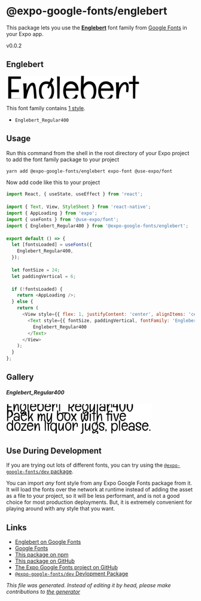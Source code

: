 # @expo-google-fonts/englebert

This package lets you use the [**Englebert**](https://fonts.google.com/specimen/Englebert) font family from [Google Fonts](https://fonts.google.com/) in your Expo app.

v0.0.2

## Englebert

![Englebert](./font-family.png)

This font family contains [1 style](#gallery).

- `Englebert_Regular400`

## Usage

Run this command from the shell in the root directory of your Expo project to add the font family package to your project
```sh
yarn add @expo-google-fonts/englebert expo-font @use-expo/font
```

Now add code like this to your project
```js
import React, { useState, useEffect } from 'react';

import { Text, View, StyleSheet } from 'react-native';
import { AppLoading } from 'expo';
import { useFonts } from '@use-expo/font';
import { Englebert_Regular400 } from '@expo-google-fonts/englebert';

export default () => {
  let [fontsLoaded] = useFonts({
    Englebert_Regular400,
  });

  let fontSize = 24;
  let paddingVertical = 6;

  if (!fontsLoaded) {
    return <AppLoading />;
  } else {
    return (
      <View style={{ flex: 1, justifyContent: 'center', alignItems: 'center' }}>
        <Text style={{ fontSize, paddingVertical, fontFamily: 'Englebert_Regular400' }}>
          Englebert_Regular400
        </Text>
      </View>
    );
  }
};

```

## Gallery

##### Englebert_Regular400
![Englebert_Regular400](./5ceab7490f339b83c9f46a3baf7274203de3e060802b185fbd65c2aa9f5ec76c.ttf.png)


## Use During Development

If you are trying out lots of different fonts, you can try using the [`@expo-google-fonts/dev` package](https://www.npmjs.com/package/@expo-google-fonts/dev).

You can import *any* font style from any Expo Google Fonts package from it. It will load the fonts
over the network at runtime instead of adding the asset as a file to your project, so it will be 
less performant, and is not a good choice for most production deployments. But, it is extremely convenient
for playing around with any style that you want.

## Links

- [Englebert on Google Fonts](https://fonts.google.com/specimen/Englebert)
- [Google Fonts](https://fonts.google.com/)
- [This package on npm](https://www.npmjs.com/package/@expo-google-fonts/englebert)
- [This package on GitHub](https://github.com/expo/google-fonts/tree/master/font-packages/englebert)
- [The Expo Google Fonts project on GitHub](https://github.com/expo/google-fonts)
- [`@expo-google-fonts/dev` Devlopment Package](https://github.com/expo/google-fonts/tree/master/font-packages/dev)


*This file was generated. Instead of editing it by head, please make contributions to [the generator](https://github.com/expo/google-fonts/tree/master/packages/generator)*
